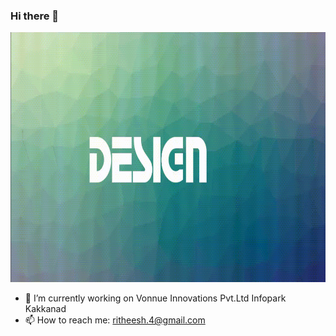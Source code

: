 ### Hi there 👋

<img src="https://raw.githubusercontent.com/aagarwal1012/Animated-Text-Kit/master/display/cover.gif" width="1080" height="400" />

- 🔭 I’m currently working on Vonnue Innovations Pvt.Ltd Infopark Kakkanad
- 📫 How to reach me: ritheesh.4@gmail.com
